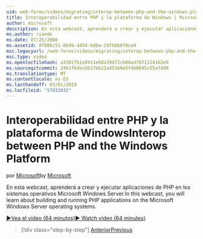 ```yaml
---
uid: web-forms/videos/migrating/interop-between-php-and-the-windows-platform
title: Interoperabilidad entre PHP y la plataforma de Windows | Microsoft Docs
author: microsoft
description: En esta webcast, aprenderá a crear y ejecutar aplicaciones de PHP en los sistemas operativos Microsoft Windows Server.
ms.author: riande
ms.date: 07/25/2006
ms.assetid: 97906c51-8b99-4454-bd0a-29fb8b6f0ce9
msc.legacyurl: /web-forms/videos/migrating/interop-between-php-and-the-windows-platform
msc.type: video
ms.openlocfilehash: a3301fb1e8911e60a39d72c608ad7871124162e9
ms.sourcegitcommit: 24b1f6decbb17bb22a45166e5fdb0845c65af498
ms.translationtype: MT
ms.contentlocale: es-ES
ms.lasthandoff: 03/01/2019
ms.locfileid: "57032032"
---
```

<a name="interop-between-php-and-the-windows-platform"></a><span data-ttu-id="c9c2b-103">Interoperabilidad entre PHP y la plataforma de Windows</span><span class="sxs-lookup"><span data-stu-id="c9c2b-103">Interop between PHP and the Windows Platform</span></span>
====================
<span data-ttu-id="c9c2b-104">por [Microsoft](https://github.com/microsoft)</span><span class="sxs-lookup"><span data-stu-id="c9c2b-104">by [Microsoft](https://github.com/microsoft)</span></span>

<span data-ttu-id="c9c2b-105">En esta webcast, aprenderá a crear y ejecutar aplicaciones de PHP en los sistemas operativos Microsoft Windows Server.</span><span class="sxs-lookup"><span data-stu-id="c9c2b-105">In this webcast, you will learn about building and running PHP applications on the Microsoft Windows Server operating systems.</span></span>

[<span data-ttu-id="c9c2b-106">&#9654;Vea el vídeo (64 minutos)</span><span class="sxs-lookup"><span data-stu-id="c9c2b-106">&#9654; Watch video (64 minutes)</span></span>](https://channel9.msdn.com/Blogs/ASP-NET-Site-Videos/interop-between-php-and-the-windows-platform)

> [!div class="step-by-step"]
> [<span data-ttu-id="c9c2b-107">Anterior</span><span class="sxs-lookup"><span data-stu-id="c9c2b-107">Previous</span></span>](introduction-to-aspnet-for-coldfusion-developers-building-an-aspnet-application.md)
